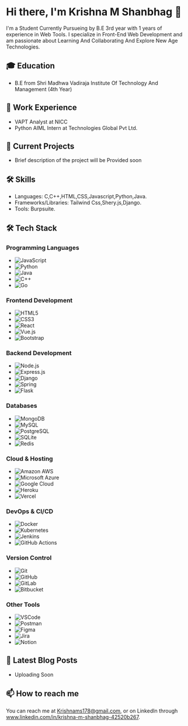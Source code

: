 # Hi there, I'm Krishna M Shanbhag 👋

I'm a Student Currently Pursueing by B.E 3rd year with 1 years of experience in Web Tools. I specialize in Front-End Web Development and am passionate about Learning And Collaborating And Explore New Age Technologies.

## 🎓 Education

- B.E from Shri Madhwa Vadiraja Institute Of Technology And Management (4th Year)

## 💼 Work Experience

- VAPT Analyst at NICC  
- Python AIML Intern at Technologies Global Pvt Ltd.

## 🌱 Current Projects

-  Brief description of the project will be Provided soon

## 🛠 Skills

- Languages: C,C++,HTML,CSS,Javascript,Python,Java.
- Frameworks/Libraries: Tailwind Css,Shery.js,Django.
- Tools: Burpsuite.


## 🛠️ Tech Stack

### Programming Languages
- ![JavaScript](https://img.shields.io/badge/JavaScript-323330?style=for-the-badge&logo=javascript&logoColor=F7DF1E)
- ![Python](https://img.shields.io/badge/Python-3776AB?style=for-the-badge&logo=python&logoColor=white)
- ![Java](https://img.shields.io/badge/Java-007396?style=for-the-badge&logo=java&logoColor=white)
- ![C++](https://img.shields.io/badge/C++-00599C?style=for-the-badge&logo=cplusplus&logoColor=white)
- ![Go](https://img.shields.io/badge/Go-00ADD8?style=for-the-badge&logo=go&logoColor=white)

### Frontend Development
- ![HTML5](https://img.shields.io/badge/HTML5-E34F26?style=for-the-badge&logo=html5&logoColor=white)
- ![CSS3](https://img.shields.io/badge/CSS3-1572B6?style=for-the-badge&logo=css3&logoColor=white)
- ![React](https://img.shields.io/badge/React-20232A?style=for-the-badge&logo=react&logoColor=61DAFB)
- ![Vue.js](https://img.shields.io/badge/Vue.js-35495E?style=for-the-badge&logo=vue.js&logoColor=4FC08D)
- ![Bootstrap](https://img.shields.io/badge/Bootstrap-563D7C?style=for-the-badge&logo=bootstrap&logoColor=white)

### Backend Development
- ![Node.js](https://img.shields.io/badge/Node.js-43853D?style=for-the-badge&logo=node.js&logoColor=white)
- ![Express.js](https://img.shields.io/badge/Express.js-404D59?style=for-the-badge)
- ![Django](https://img.shields.io/badge/Django-092E20?style=for-the-badge&logo=django&logoColor=white)
- ![Spring](https://img.shields.io/badge/Spring-6DB33F?style=for-the-badge&logo=spring&logoColor=white)
- ![Flask](https://img.shields.io/badge/Flask-000000?style=for-the-badge&logo=flask&logoColor=white)

### Databases
- ![MongoDB](https://img.shields.io/badge/MongoDB-4EA94B?style=for-the-badge&logo=mongodb&logoColor=white)
- ![MySQL](https://img.shields.io/badge/MySQL-4479A1?style=for-the-badge&logo=mysql&logoColor=white)
- ![PostgreSQL](https://img.shields.io/badge/PostgreSQL-336791?style=for-the-badge&logo=postgresql&logoColor=white)
- ![SQLite](https://img.shields.io/badge/SQLite-003B57?style=for-the-badge&logo=sqlite&logoColor=white)
- ![Redis](https://img.shields.io/badge/Redis-DC382D?style=for-the-badge&logo=redis&logoColor=white)

### Cloud & Hosting
- ![Amazon AWS](https://img.shields.io/badge/Amazon_AWS-232F3E?style=for-the-badge&logo=amazon-aws&logoColor=white)
- ![Microsoft Azure](https://img.shields.io/badge/Microsoft_Azure-0078D4?style=for-the-badge&logo=microsoft-azure&logoColor=white)
- ![Google Cloud](https://img.shields.io/badge/Google_Cloud-4285F4?style=for-the-badge&logo=google-cloud&logoColor=white)
- ![Heroku](https://img.shields.io/badge/Heroku-430098?style=for-the-badge&logo=heroku&logoColor=white)
- ![Vercel](https://img.shields.io/badge/Vercel-000000?style=for-the-badge&logo=vercel&logoColor=white)

### DevOps & CI/CD
- ![Docker](https://img.shields.io/badge/Docker-2496ED?style=for-the-badge&logo=docker&logoColor=white)
- ![Kubernetes](https://img.shields.io/badge/Kubernetes-326CE5?style=for-the-badge&logo=kubernetes&logoColor=white)
- ![Jenkins](https://img.shields.io/badge/Jenkins-D24939?style=for-the-badge&logo=jenkins&logoColor=white)
- ![GitHub Actions](https://img.shields.io/badge/GitHub_Actions-2088FF?style=for-the-badge&logo=github-actions&logoColor=white)

### Version Control
- ![Git](https://img.shields.io/badge/Git-F05032?style=for-the-badge&logo=git&logoColor=white)
- ![GitHub](https://img.shields.io/badge/GitHub-181717?style=for-the-badge&logo=github&logoColor=white)
- ![GitLab](https://img.shields.io/badge/GitLab-FC6D26?style=for-the-badge&logo=gitlab&logoColor=white)
- ![Bitbucket](https://img.shields.io/badge/Bitbucket-0052CC?style=for-the-badge&logo=bitbucket&logoColor=white)

### Other Tools
- ![VSCode](https://img.shields.io/badge/VS_Code-0078D4?style=for-the-badge&logo=visual-studio-code&logoColor=white)
- ![Postman](https://img.shields.io/badge/Postman-FF6C37?style=for-the-badge&logo=postman&logoColor=white)
- ![Figma](https://img.shields.io/badge/Figma-F24E1E?style=for-the-badge&logo=figma&logoColor=white)
- ![Jira](https://img.shields.io/badge/Jira-0052CC?style=for-the-badge&logo=jira&logoColor=white)
- ![Notion](https://img.shields.io/badge/Notion-000000?style=for-the-badge&logo=notion&logoColor=white)

## 📝 Latest Blog Posts

- Uploading Soon

## 📫 How to reach me

You can reach me at Krishnams178@gmail.com, or on LinkedIn through www.linkedin.com/in/krishna-m-shanbhag-42520b267.
